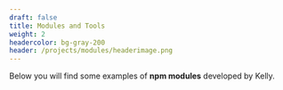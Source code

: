 ```yaml
---
draft: false
title: Modules and Tools
weight: 2
headercolor: bg-gray-200
header: /projects/modules/headerimage.png
---
```


Below you will find some examples of **npm modules** developed by Kelly. 